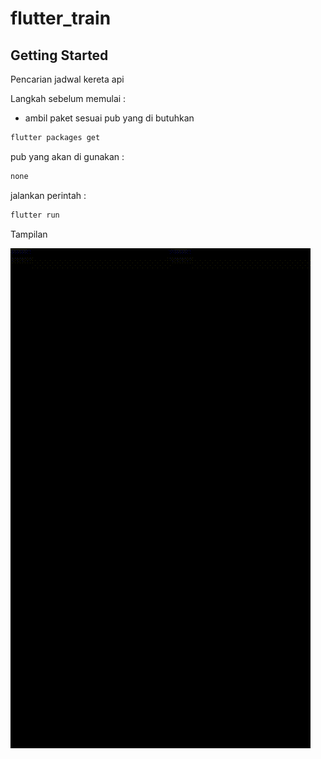 # flutter_train

## Getting Started

Pencarian jadwal kereta api

Langkah sebelum memulai :
- ambil paket sesuai pub yang di butuhkan
```bash
flutter packages get
```

pub yang akan di gunakan :
```bash
none
```

jalankan perintah :
```bash
flutter run
```

Tampilan

![demo](https://github.com/maulana20/flutter-train/blob/master/demo.gif)
